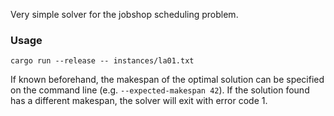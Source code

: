 Very simple solver for the jobshop scheduling problem.

### Usage

```shell
cargo run --release -- instances/la01.txt
```

If known beforehand, the makespan of the optimal solution can be specified on the command line (e.g. `--expected-makespan 42`). If the solution found has a different makespan, the solver will exit with error code 1. 